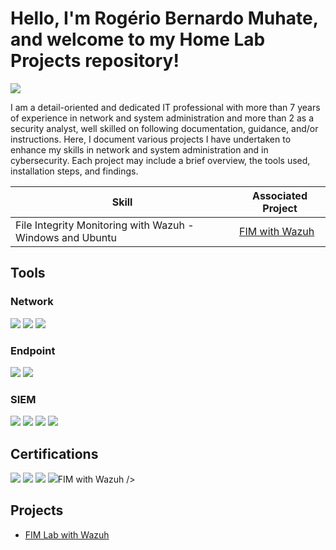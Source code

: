 # Hello, I'm Rogério Bernardo Muhate, and welcome to my Home Lab Projects repository!
<a href="https://linkedin.com/in/rmuhate"><img src="https://img.shields.io/badge/-LinkedIn-0072b1?&style=for-the-badge&logo=linkedin&logoColor=white" /></a>

I am a detail-oriented and dedicated IT professional with more than 7 years of experience in network and system administration and more than 2 as a security analyst, well skilled on following documentation, guidance, and/or instructions. Here, I document various projects I have undertaken to enhance my skills in network and system administration and in cybersecurity. Each project may include a brief overview, the tools used, installation steps, and findings.


| Skill                                         | Associated Project         |
|-----------------------------------------------|----------------------------|
| File Integrity Monitoring with Wazuh - Windows and Ubuntu | <a href="https://github.com/Muhate/FIM-with-Wazuh">FIM with Wazuh</a>|


## Tools

### Network
<div>
    <img src="https://img.shields.io/badge/-Wireshark-1679A7?&style=for-the-badge&logo=Wireshark&logoColor=white" />
    <img src="https://img.shields.io/badge/-Suricata-EF3B2D?&style=for-the-badge&logo=Suricata&logoColor=white" />
    <img src="https://img.shields.io/badge/-Zeek-777BB4?&style=for-the-badge&logo=Zeek&logoColor=white" />
</div>

### Endpoint
<div>
    <img src="https://img.shields.io/badge/-Microsoft_Defender_for_Endpoint-00A4EF?&style=for-the-badge&logo=Microsoft&logoColor=white" />
    <img src="https://img.shields.io/badge/-Velociraptor-4B275F?&style=for-the-badge&logo=Velociraptor&logoColor=white" />
</div>

### SIEM
<div>
    <img src="https://img.shields.io/badge/-Microsoft_Sentinel-0078D4?&style=for-the-badge&logo=Microsoft&logoColor=white" />
    <img src="https://img.shields.io/badge/-Splunk-000000?&style=for-the-badge&logo=Splunk&logoColor=white" />
    <img src="https://img.shields.io/badge/-Elastic-005571?&style=for-the-badge&logo=Elastic&logoColor=white" />
    <img src="https://img.shields.io/badge/-Wazuh-005571?&style=for-the-badge&logo=wazuh&logoColor=white" />
</div>

## Certifications
<div>
<img src="https://img.shields.io/badge/-CompTIA%20Cybersecurity%20Analyst%20(CySA%2B)-FF0000?&style=for-the-badge&logo=CompTIA&logoColor=white" />
<img src="https://img.shields.io/badge/-Security%2B-FF0000?&style=for-the-badge&logo=CompTIA&logoColor=white" />
<img src="https://img.shields.io/badge/-Google%20Cybersecurity%20Professional%20Certificate-4D4D4D?&style=for-the-badge&logo=CompTIA&logoColor=white" />
<img src="https://img.shields.io/badge/-Certified%20in%20Cybersecurity%20(CC)-007ACC?&style=for-the-badge&logo=ISC2&logoColor=white" <a href="https://github.com/Muhate/FIM-with-Wazuh">FIM with Wazuh</a> /> 
</div>

## Projects
- <a href="https://github.com/Muhate/FIM-with-Wazuh">FIM Lab with Wazuh</a>
